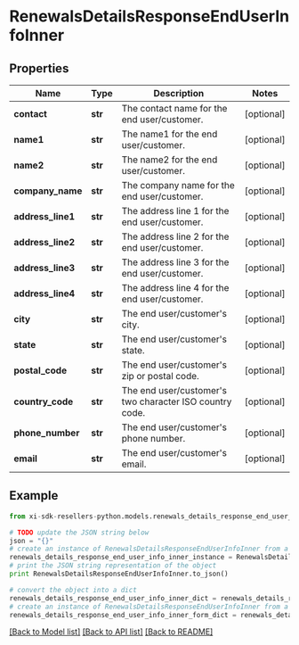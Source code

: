 # RenewalsDetailsResponseEndUserInfoInner


## Properties

Name | Type | Description | Notes
------------ | ------------- | ------------- | -------------
**contact** | **str** | The contact name for the end user/customer. | [optional] 
**name1** | **str** | The name1 for the end user/customer. | [optional] 
**name2** | **str** | The name2 for the end user/customer. | [optional] 
**company_name** | **str** | The company name for the end user/customer. | [optional] 
**address_line1** | **str** | The address line 1 for the end user/customer. | [optional] 
**address_line2** | **str** | The address line 2 for the end user/customer. | [optional] 
**address_line3** | **str** | The address line 3 for the end user/customer. | [optional] 
**address_line4** | **str** | The address line 4 for the end user/customer. | [optional] 
**city** | **str** | The end user/customer&#39;s city. | [optional] 
**state** | **str** | The end user/customer&#39;s state. | [optional] 
**postal_code** | **str** | The end user/customer&#39;s zip or postal code. | [optional] 
**country_code** | **str** | The end user/customer&#39;s two character ISO country code. | [optional] 
**phone_number** | **str** | The end user/customer&#39;s phone number. | [optional] 
**email** | **str** | The end user/customer&#39;s email. | [optional] 

## Example

```python
from xi-sdk-resellers-python.models.renewals_details_response_end_user_info_inner import RenewalsDetailsResponseEndUserInfoInner

# TODO update the JSON string below
json = "{}"
# create an instance of RenewalsDetailsResponseEndUserInfoInner from a JSON string
renewals_details_response_end_user_info_inner_instance = RenewalsDetailsResponseEndUserInfoInner.from_json(json)
# print the JSON string representation of the object
print RenewalsDetailsResponseEndUserInfoInner.to_json()

# convert the object into a dict
renewals_details_response_end_user_info_inner_dict = renewals_details_response_end_user_info_inner_instance.to_dict()
# create an instance of RenewalsDetailsResponseEndUserInfoInner from a dict
renewals_details_response_end_user_info_inner_form_dict = renewals_details_response_end_user_info_inner.from_dict(renewals_details_response_end_user_info_inner_dict)
```
[[Back to Model list]](../README.md#documentation-for-models) [[Back to API list]](../README.md#documentation-for-api-endpoints) [[Back to README]](../README.md)


